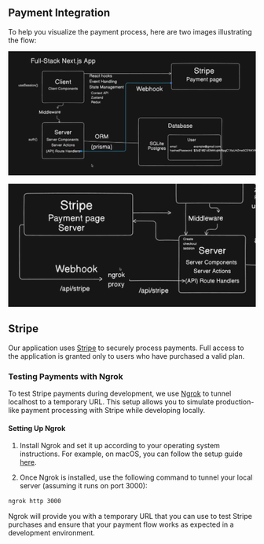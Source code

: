 ## Payment Integration

To help you visualize the payment process, here are two images illustrating the flow:

![Payment 1](images/payment-1.png)

![Payment 2](images/payment-2.png)

## Stripe

Our application uses [Stripe](https://stripe.com/) to securely process payments. Full access to the application is granted only to users who have purchased a valid plan.

### Testing Payments with Ngrok

To test Stripe payments during development, we use [Ngrok](https://dashboard.ngrok.com/) to tunnel localhost to a temporary URL. This setup allows you to simulate production-like payment processing with Stripe while developing locally.

#### Setting Up Ngrok

1. Install Ngrok and set it up according to your operating system instructions. For example, on macOS, you can follow the setup guide [here](https://dashboard.ngrok.com/get-started/setup/macos).

2. Once Ngrok is installed, use the following command to tunnel your local server (assuming it runs on port 3000):

```sh
ngrok http 3000
```

Ngrok will provide you with a temporary URL that you can use to test Stripe purchases and ensure that your payment flow works as expected in a development environment.
